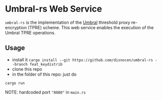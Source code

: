 # Umbral-rs Web Service

`umbral-rs` is the implementation of the [Umbral](https://github.com/nucypher/umbral-doc/blob/master/umbral-doc.pdf) threshold proxy re-encryption (TPRE) scheme.
This web service enables the execution of the Umbral TPRE operations.

## Usage

- install it `cargo install --git https://github.com/disnocen/umbral-rs --branch feat_keydistrib`
- clone this repo
- in the folder of this repo: just do

```
cargo run
```

NOTE: hardcoded port `"8080"` in `main.rs`
